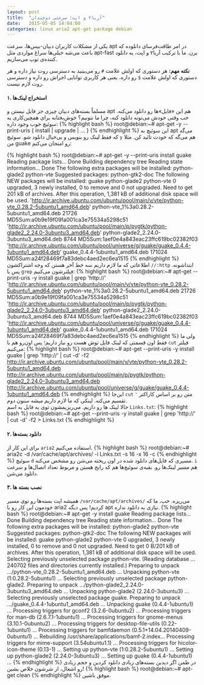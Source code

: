 ```yaml
---
layout: post
title:  "آریا۲ و اپت: سرعتی دوچندان"
date:   2015-05-05 14:04:00
categories: linux aria2 apt-get package debian
---
```

یکی از مشکلات کاربران دبیان-بیس‌ها، سرعت apt در امر طاقت‌فرسای دانلوده که باعث می‌شه خیلی‌ها سراغ مواردی مثل apt-fast برن. ما با ترکیب آریا۲ و اپت، یه دانلود کننده‌ی توپ می‌سازیم.
<!-- ادامه -->

**نکته مهم:** هر دستوری که اولش علامت `#` رو می‌بینید به دسترسی روت نیاز داره و هر دستوری که اولش علامت `$` رو داره،‌ یعنی هر کاربری توانایی اجراش رو داره و دسترسی روت لازم نیست.

#### ۱. استخراج لینک‌ها ####
مسلماً بسته‌های دبیان چیزی جز فایل نیستن و apt هم این «فایل»ها رو دانلود می‌کنه. خب وقتی خودش می‌تونه دانلود کنه،‌ چرا ما نتونیم؟ خوش‌بختانه برای همچین‌کاری یه سوئیچ خوب وجود داره:
{% highlight bash %}
root@debian:~# apt-get -y --print-uris { install <PACKAGE> | upgrade | ... }
{% endhighlight %}
این سوئیچ به apt می‌گه که فقط لینک رو بنویس و بی‌خیال دانلود شو. سوئیچ `y` هم می‌گه که خودت تائید کن.
مثلا من guake رو امتحان می‌کنم:

{% highlight bash %}
root@debian:~# apt-get -y --print-uris install guake 
Reading package lists... Done
Building dependency tree
Reading state information... Done
The following extra packages will be installed:
  python-glade2 python-vte
Suggested packages:
  python-gtk2-doc
The following NEW packages will be installed:
  guake python-glade2 python-vte
0 upgraded, 3 newly installed, 0 to remove and 0 not upgraded.
Need to get 201 kB of archives.
After this operation, 1,381 kB of additional disk space will be used.
'http://ir.archive.ubuntu.com/ubuntu/pool/main/v/vte/python-vte_0.28.2-5ubuntu1_amd64.deb' python-vte_1%3a0.28.2-5ubuntu1_amd64.deb 21726 MD5Sum:a0b9e19f09fa001ca3e75534a5298c51
'http://ir.archive.ubuntu.com/ubuntu/pool/main/p/pygtk/python-glade2_2.24.0-3ubuntu3_amd64.deb' python-glade2_2.24.0-3ubuntu3_amd64.deb 8744 MD5Sum:1aef0e4a843eac23ffc619bc02382f03
'http://ir.archive.ubuntu.com/ubuntu/pool/universe/g/guake/guake_0.4.4-1ubuntu1_amd64.deb' guake_0.4.4-1ubuntu1_amd64.deb 171024 MD5Sum:a24f28469f7a83debc4aed2ec6ea1515
{% endhighlight %}
اطلاعاتی که ما لازم داریم سه خط آخر هستن که وجه اشتراکشون `//:http` ابتداشونه. پس با `grep` فیلترشون می‌کنیم:
{% highlight bash %}
root@debian:~# apt-get --print-uris -y install guake | grep 'http://'
'http://ir.archive.ubuntu.com/ubuntu/pool/main/v/vte/python-vte_0.28.2-5ubuntu1_amd64.deb' python-vte_1%3a0.28.2-5ubuntu1_amd64.deb 21726 MD5Sum:a0b9e19f09fa001ca3e75534a5298c51
'http://ir.archive.ubuntu.com/ubuntu/pool/main/p/pygtk/python-glade2_2.24.0-3ubuntu3_amd64.deb' python-glade2_2.24.0-3ubuntu3_amd64.deb 8744 MD5Sum:1aef0e4a843eac23ffc619bc02382f03
'http://ir.archive.ubuntu.com/ubuntu/pool/universe/g/guake/guake_0.4.4-1ubuntu1_amd64.deb' guake_0.4.4-1ubuntu1_amd64.deb 171024 MD5Sum:a24f28469f7a83debc4aed2ec6ea1515
{% endhighlight %}
ولی ما فقط اون قسمتی که لینک فایل توش هست رو نیاز داریم؛ پس اون‌رو هم با `cut` فیلتر می‌کنیم:
{% highlight bash %}
root@debian:~# apt-get --print-uris -y install guake | grep 'http://' | cut -d\' -f2
http://ir.archive.ubuntu.com/ubuntu/pool/main/v/vte/python-vte_0.28.2-5ubuntu1_amd64.deb
http://ir.archive.ubuntu.com/ubuntu/pool/main/p/pygtk/python-glade2_2.24.0-3ubuntu3_amd64.deb
http://ir.archive.ubuntu.com/ubuntu/pool/universe/g/guake/guake_0.4.4-1ubuntu1_amd64.deb
{% endhighlight %}
این‌جا `cut` متن رو بر اساس کاراکتر ‍`'` تقسیم می‌کنه. لینکی که ما لازم داریم میشه ستون دوم.  
حالا لینک ها رو داریم. می‌ریزیمشون توی یه فایل به اسم `Links.txt`:
{% highlight bash %}
root@debian:~# apt-get --print-uris -y install guake | grep 'http://' | cut -d\' -f2 > Links.txt
{% endhighlight %}

#### ۲. دانلود بسته‌ها ####
برای این کار از `aria2` استفاده می‌کنیم.
{% highlight bash %}
root@debian:~# aria2c -d /var/cache/apt/archives/ -i Links.txt -s 16 -x 16 -c
{% endhighlight %}
سوئیچ `d` مسیری که فایل‌های دانلود شده در اون ریخته می‌شن رو مشخص می‌کنه. ‍`i` هم مسیر لینک‌ها رو. بقیه‌ی سوئیچ‌ها هم که رایج هستن و مربوط تعداد اتصال‌ها و سرعت دانلود می‌شن.

#### ۳. نصب بسته ها ####
همیشه اپت بسته‌ها رو توی مسیر `/var/cache/apt/archives/` می‌ریزه. خب، ما که خودمون این کار رو با aria2 کردیم! پس دیگه apt نیازی به دانلود نداره.
{% highlight bash %}
root@debian:~# apt-get -y install guake
Reading package lists... Done
Building dependency tree
Reading state information... Done
The following extra packages will be installed:
  python-glade2 python-vte
Suggested packages:
  python-gtk2-doc
The following NEW packages will be installed:
  guake python-glade2 python-vte
0 upgraded, 3 newly installed, 0 to remove and 0 not upgraded.
Need to get 0 B/201 kB of archives.
After this operation, 1,381 kB of additional disk space will be used.
Selecting previously unselected package python-vte.
(Reading database ... 240702 files and directories currently installed.)
Preparing to unpack .../python-vte_0.28.2-5ubuntu1_amd64.deb ...
Unpacking python-vte (1:0.28.2-5ubuntu1) ...
Selecting previously unselected package python-glade2.
Preparing to unpack .../python-glade2_2.24.0-3ubuntu3_amd64.deb ...
Unpacking python-glade2 (2.24.0-3ubuntu3) ...
Selecting previously unselected package guake.
Preparing to unpack .../guake_0.4.4-1ubuntu1_amd64.deb ...
Unpacking guake (0.4.4-1ubuntu1) ...
Processing triggers for gconf2 (3.2.6-0ubuntu2) ...
Processing triggers for man-db (2.6.7.1-1ubuntu1) ...
Processing triggers for gnome-menus (3.10.1-0ubuntu2) ...
Processing triggers for desktop-file-utils (0.22-1ubuntu1) ...
Processing triggers for bamfdaemon (0.5.1+14.04.20140409-0ubuntu1) ...
Rebuilding /usr/share/applications/bamf-2.index...
Processing triggers for mime-support (3.54ubuntu1.1) ...
Processing triggers for hicolor-icon-theme (0.13-1) ...
Setting up python-vte (1:0.28.2-5ubuntu1) ...
Setting up python-glade2 (2.24.0-3ubuntu3) ...
Setting up guake (0.4.4-1ubuntu1) ...
{% endhighlight %}
در ظمن اگر دیدین بسته‌های زیادی دانلود کردین و حجم زیادی رو اشغال، از شرشون خلاص بشین!
{% highlight bash %}
root@debian:~# apt-get clean
{% endhighlight %}
موفق باشین.
